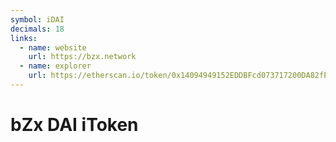```yaml
---
symbol: iDAI
decimals: 18
links:
  - name: website
    url: https://bzx.network
  - name: explorer
    url: https://etherscan.io/token/0x14094949152EDDBFcd073717200DA82fEd8dC960
---
```


# bZx DAI iToken

